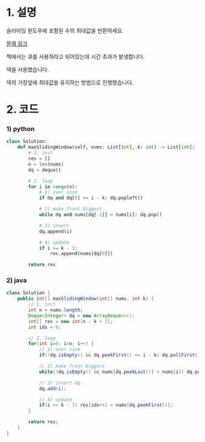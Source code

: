 # 1. 설명
슬라이딩 윈도우에 포함된 수의 최대값을 반환하세요.


[문제 링크](https://leetcode.com/problems/sliding-window-maximum/)

책에서는 큐를 사용하라고 되어있는데 시간 초과가 발생합니다.

덱을 사용했습니다.

덱의 가장앞에 최대값을 유지하는 방법으로 진행했습니다.

# 2. 코드
### 1) python
```python
class Solution:
    def maxSlidingWindow(self, nums: List[int], k: int) -> List[int]:
        # 1. init
        res = []
        n = len(nums)
        dq = deque()

        # 2. loop
        for i in range(n):
            # 1) over size
            if dq and dq[0] <= i - k: dq.popleft()

            # 2) make front biggest
            while dq and nums[dq[-1]] < nums[i]: dq.pop()

            # 3) insert
            dq.append(i)

            # 4) update
            if i >= k - 1:
                res.append(nums[dq[0]])

        return res
```

### 2) java
```java
class Solution {
    public int[] maxSlidingWindow(int[] nums, int k) {
        // 1. init
        int n = nums.length;
        Deque<Integer> dq = new ArrayDeque<>();
        int[] res = new int[n - k + 1];
        int idx = 0;

        // 2. loop
        for(int i=0; i<n; i++) {
            // 1) over size
            if(!dq.isEmpty() && dq.peekFirst() <= i - k) dq.pollFirst();

            // 2) make front biggest
            while(!dq.isEmpty() && nums[dq.peekLast()] < nums[i]) dq.pollLast();

            // 3) insert dq
            dq.add(i);

            // 4) update
            if(i >= k - 1) res[idx++] = nums[dq.peekFirst()];
        }

        return res;
    }
}
```